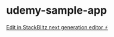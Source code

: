 # udemy-sample-app

[Edit in StackBlitz next generation editor ⚡️](https://stackblitz.com/~/github.com/kahara33/udemy-sample-app)